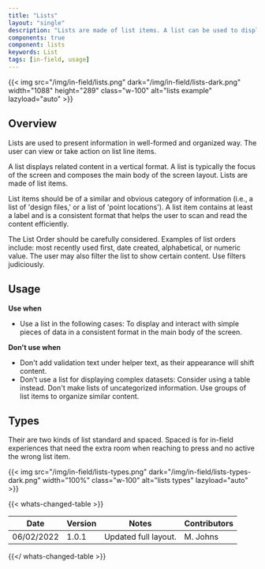 ```yaml
---
title: "Lists"
layout: "single"
description: "Lists are made of list items. A list can be used to display content related to a single subject."
components: true
component: lists
keywords: List
tags: [in-field, usage]
---
```


{{< img src="/img/in-field/lists.png" dark="/img/in-field/lists-dark.png" width="1088" height="289" class="w-100" alt="lists example" lazyload="auto" >}}

## Overview

Lists are used to present information in well-formed and organized way. The user can view or take action on list line items.

A list displays related content in a vertical format. A list is typically the focus of the screen and composes the main body of the screen layout. Lists are made of list items.

List items should be of a similar and obvious category of information (i.e., a list of 'design files,' or a list of 'point locations'). A list item contains at least a label and is a consistent format that helps the user to scan and read the content efficiently.

The List Order should be carefully considered. Examples of list orders include: most recently used first, date created, alphabetical, or numeric value. The user may also filter the list to show certain content. Use filters judiciously.

## Usage

**Use when**

- Use a list in the following cases:
  To display and interact with simple pieces of data in a consistent format in the main body of the screen.

**Don't use when**

- Don't add validation text under helper text, as their appearance will shift content.
- Don’t use a list for displaying complex datasets: Consider using a table instead.
  Don't make lists of uncategorized information. Use groups of list items to organize similar content.

## Types

Their are two kinds of list standard and spaced. Spaced is for in-field experiences that need the extra room when reaching to press and no active the wrong list item.

{{< img src="/img/in-field/lists-types.png" dark="/img/in-field/lists-types-dark.png" width="100%" class="w-100" alt="lists types" lazyload="auto" >}}

{{< whats-changed-table >}}

| Date       | Version | Notes                | Contributors |
| ---------- | ------- | -------------------- | ------------ |
| 06/02/2022 | 1.0.1   | Updated full layout. | M. Johns     |

{{</ whats-changed-table >}}

